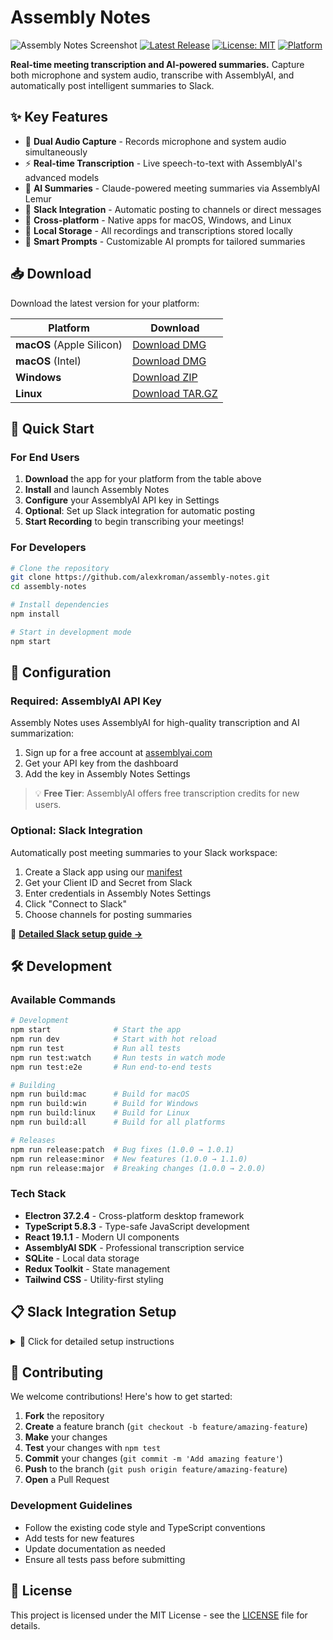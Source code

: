 # Assembly Notes

![Assembly Notes Screenshot](docs/screenshots/screenshot.gif)
[![Latest Release](https://img.shields.io/github/v/release/alexkroman/assembly-notes?style=for-the-badge&logo=github)](https://github.com/alexkroman/assembly-notes/releases/latest)
[![License: MIT](https://img.shields.io/badge/License-MIT-yellow.svg?style=for-the-badge)](https://opensource.org/licenses/MIT)
[![Platform](https://img.shields.io/badge/platform-macOS%20%7C%20Windows%20%7C%20Linux-blue?style=for-the-badge)](https://github.com/alexkroman/assembly-notes/releases/latest)

**Real-time meeting transcription and AI-powered summaries.** Capture both microphone and system audio, transcribe with AssemblyAI, and automatically post intelligent summaries to Slack.

## ✨ Key Features

- 🎤 **Dual Audio Capture** - Records microphone and system audio simultaneously
- ⚡ **Real-time Transcription** - Live speech-to-text with AssemblyAI's advanced models
- 🤖 **AI Summaries** - Claude-powered meeting summaries via AssemblyAI Lemur
- 📱 **Slack Integration** - Automatic posting to channels or direct messages
- 🔄 **Cross-platform** - Native apps for macOS, Windows, and Linux
- 💾 **Local Storage** - All recordings and transcriptions stored locally
- 🎯 **Smart Prompts** - Customizable AI prompts for tailored summaries

## 📥 Download

Download the latest version for your platform:

| Platform                  | Download                                                                                                                 |
| ------------------------- | ------------------------------------------------------------------------------------------------------------------------ |
| **macOS** (Apple Silicon) | [Download DMG](https://github.com/alexkroman/assembly-notes/releases/latest/download/Assembly-Notes-mac-arm64.dmg)       |
| **macOS** (Intel)         | [Download DMG](https://github.com/alexkroman/assembly-notes/releases/latest/download/Assembly-Notes-mac-x64.dmg)         |
| **Windows**               | [Download ZIP](https://github.com/alexkroman/assembly-notes/releases/latest/download/Assembly-Notes-win-x64.zip)         |
| **Linux**                 | [Download TAR.GZ](https://github.com/alexkroman/assembly-notes/releases/latest/download/Assembly-Notes-linux-x64.tar.gz) |

## 🚀 Quick Start

### For End Users

1. **Download** the app for your platform from the table above
2. **Install** and launch Assembly Notes
3. **Configure** your AssemblyAI API key in Settings
4. **Optional**: Set up Slack integration for automatic posting
5. **Start Recording** to begin transcribing your meetings!

### For Developers

```bash
# Clone the repository
git clone https://github.com/alexkroman/assembly-notes.git
cd assembly-notes

# Install dependencies
npm install

# Start in development mode
npm start
```

## 🔧 Configuration

### Required: AssemblyAI API Key

Assembly Notes uses AssemblyAI for high-quality transcription and AI summarization:

1. Sign up for a free account at [assemblyai.com](https://www.assemblyai.com/)
2. Get your API key from the dashboard
3. Add the key in Assembly Notes Settings

> 💡 **Free Tier**: AssemblyAI offers free transcription credits for new users.

### Optional: Slack Integration

Automatically post meeting summaries to your Slack workspace:

1. Create a Slack app using our [manifest](./slack-app-manifest.json)
2. Get your Client ID and Secret from Slack
3. Enter credentials in Assembly Notes Settings
4. Click "Connect to Slack"
5. Choose channels for posting summaries

📖 **[Detailed Slack setup guide →](#slack-integration-setup)**

## 🛠️ Development

### Available Commands

```bash
# Development
npm start              # Start the app
npm run dev            # Start with hot reload
npm run test           # Run all tests
npm run test:watch     # Run tests in watch mode
npm run test:e2e       # Run end-to-end tests

# Building
npm run build:mac      # Build for macOS
npm run build:win      # Build for Windows
npm run build:linux    # Build for Linux
npm run build:all      # Build for all platforms

# Releases
npm run release:patch  # Bug fixes (1.0.0 → 1.0.1)
npm run release:minor  # New features (1.0.0 → 1.1.0)
npm run release:major  # Breaking changes (1.0.0 → 2.0.0)
```

### Tech Stack

- **Electron 37.2.4** - Cross-platform desktop framework
- **TypeScript 5.8.3** - Type-safe JavaScript development
- **React 19.1.1** - Modern UI components
- **AssemblyAI SDK** - Professional transcription service
- **SQLite** - Local data storage
- **Redux Toolkit** - State management
- **Tailwind CSS** - Utility-first styling

## 📋 Slack Integration Setup

<details>
<summary>📖 Click for detailed setup instructions</summary>

### Step 1: Create Slack App

1. Navigate to [api.slack.com/apps](https://api.slack.com/apps)
2. Click "Create New App" → "From an app manifest"
3. Select your workspace
4. Copy the contents of [`slack-app-manifest.json`](./slack-app-manifest.json)
5. Paste the manifest and create the app

### Step 2: Get Credentials

1. Go to "Basic Information" in your Slack app
2. Locate your **Client ID** and **Client Secret**
3. Copy both values for use in Assembly Notes

### Step 3: Connect Assembly Notes

1. Open Assembly Notes and go to Settings
2. Enter your Slack credentials (Client ID and Secret)
3. Click "Connect to Slack"
4. Authorize the app in your browser
5. Select channels for automatic summary posting

### Using Private Channels & DMs

**Private Channels:**

- Invite the bot: `/invite @assembly-notes`
- Refresh the channels list in settings

**Direct Messages:**

- Select any user as the destination
- No invitation required

</details>

## 🤝 Contributing

We welcome contributions! Here's how to get started:

1. **Fork** the repository
2. **Create** a feature branch (`git checkout -b feature/amazing-feature`)
3. **Make** your changes
4. **Test** your changes with `npm test`
5. **Commit** your changes (`git commit -m 'Add amazing feature'`)
6. **Push** to the branch (`git push origin feature/amazing-feature`)
7. **Open** a Pull Request

### Development Guidelines

- Follow the existing code style and TypeScript conventions
- Add tests for new features
- Update documentation as needed
- Ensure all tests pass before submitting

## 📄 License

This project is licensed under the MIT License - see the [LICENSE](LICENSE) file for details.
